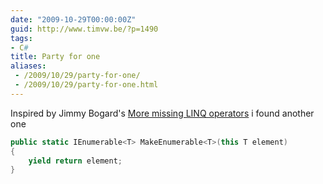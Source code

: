 ```yaml
---
date: "2009-10-29T00:00:00Z"
guid: http://www.timvw.be/?p=1490
tags:
- C#
title: Party for one
aliases:
 - /2009/10/29/party-for-one/
 - /2009/10/29/party-for-one.html
---
```

Inspired by Jimmy Bogard's [More missing LINQ operators](http://www.lostechies.com/blogs/jimmy_bogard/archive/2009/10/15/more-missing-linq-operators.aspx) i found another one

```csharp
public static IEnumerable<T> MakeEnumerable<T>(this T element)
{
	yield return element;
}
```
